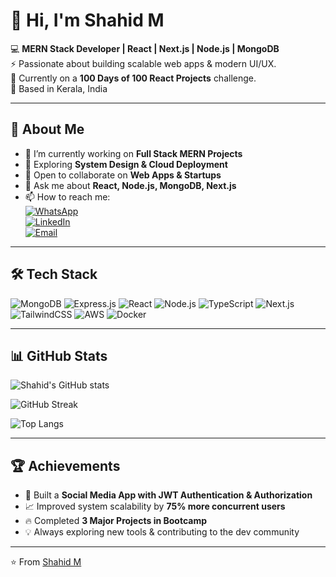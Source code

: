 # 👋 Hi, I'm Shahid M  

💻 **MERN Stack Developer | React | Next.js | Node.js | MongoDB**  
⚡ Passionate about building scalable web apps & modern UI/UX.  
🌱 Currently on a **100 Days of 100 React Projects** challenge.  
📍 Based in Kerala, India  

---

## 🚀 About Me
- 🔭 I’m currently working on **Full Stack MERN Projects**  
- 🌱 Exploring **System Design & Cloud Deployment**  
- 👯 Open to collaborate on **Web Apps & Startups**  
- 💬 Ask me about **React, Node.js, MongoDB, Next.js**  
- 📫 How to reach me:  
  [![WhatsApp](https://img.shields.io/badge/WhatsApp-25D366?style=for-the-badge&logo=whatsapp&logoColor=white)](https://wa.me/918606504004)  
  [![LinkedIn](https://img.shields.io/badge/LinkedIn-0A66C2?style=for-the-badge&logo=linkedin&logoColor=white)](https://www.linkedin.com/in/shahid-m/)  
  [![Email](https://img.shields.io/badge/Email-D14836?style=for-the-badge&logo=gmail&logoColor=white)](mailto:shahidkollam333@gmail.com)

---

## 🛠️ Tech Stack
![MongoDB](https://img.shields.io/badge/MongoDB-%234ea94b.svg?style=for-the-badge&logo=mongodb&logoColor=white)
![Express.js](https://img.shields.io/badge/Express.js-000000?style=for-the-badge&logo=express&logoColor=white)
![React](https://img.shields.io/badge/React-%2320232a.svg?style=for-the-badge&logo=react&logoColor=%2361DAFB)
![Node.js](https://img.shields.io/badge/Node.js-43853D?style=for-the-badge&logo=node.js&logoColor=white)
![TypeScript](https://img.shields.io/badge/TypeScript-007ACC?style=for-the-badge&logo=typescript&logoColor=white)
![Next.js](https://img.shields.io/badge/Next.js-000000?style=for-the-badge&logo=next.js&logoColor=white)
![TailwindCSS](https://img.shields.io/badge/Tailwind_CSS-38B2AC?style=for-the-badge&logo=tailwind-css&logoColor=white)
![AWS](https://img.shields.io/badge/AWS-232F3E?style=for-the-badge&logo=amazon-aws&logoColor=white)
![Docker](https://img.shields.io/badge/Docker-2496ED?style=for-the-badge&logo=docker&logoColor=white)

---

## 📊 GitHub Stats
![Shahid's GitHub stats](https://github-readme-stats.vercel.app/api?username=ShahidM&show_icons=true&theme=radical)  

![GitHub Streak](https://streak-stats.demolab.com?user=ShahidM&theme=radical)  

![Top Langs](https://github-readme-stats.vercel.app/api/top-langs/?username=ShahidM&layout=compact&theme=radical)  

---

## 🏆 Achievements
- 🚀 Built a **Social Media App with JWT Authentication & Authorization**  
- 📈 Improved system scalability by **75% more concurrent users**  
- 🔥 Completed **3 Major Projects in Bootcamp**  
- 💡 Always exploring new tools & contributing to the dev community  

---

⭐️ From [Shahid M](https://github.com/ShahidM)
